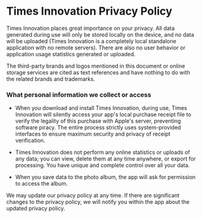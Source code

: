 # Times Innovation Privacy Policy

Times Innovation places great importance on your privacy. All data generated during use will only be stored locally on the device, and no data will be uploaded (Times Innovation is a completely local standalone application with no remote servers). There are also no user behavior or application usage statistics generated or uploaded.

The third-party brands and logos mentioned in this document or online storage services are cited as text references and have nothing to do with the related brands and trademarks.

### What personal information we collect or access

- When you download and install Times Innovation, during use, Times Innovation will silently access your app's local purchase receipt file to verify the legality of this purchase with Apple's server, preventing software piracy. The entire process strictly uses system-provided interfaces to ensure maximum security and privacy of receipt verification.

- Times Innovation does not perform any online statistics or uploads of any data; you can view, delete them at any time anywhere, or export for processing. You have unique and complete control over all your data.

- When you save data to the photo album, the app will ask for permission to access the album.

We may update our privacy policy at any time. If there are significant changes to the privacy policy, we will notify you within the app about the updated privacy policy.